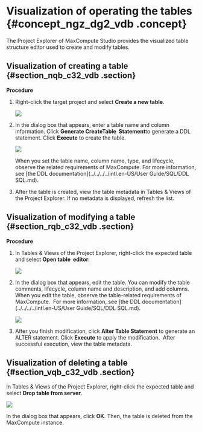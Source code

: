 # Visualization of operating the tables {#concept_ngz_dg2_vdb .concept}

The Project Explorer of MaxCompute Studio provides the visualized table structure editor used to create and modify tables.

## Visualization of creating a table {#section_nqb_c32_vdb .section}

**Procedure**

1.  Right-click the target project and select **Create a new table**.

    ![](http://static-aliyun-doc.oss-cn-hangzhou.aliyuncs.com/assets/img/12123/1707_en-US.png)

2.  In the dialog box that appears, enter a table name and column information. Click **Generate CreateTable  Statement**to generate a DDL statement. Click **Execute** to create the table.

    ![](http://static-aliyun-doc.oss-cn-hangzhou.aliyuncs.com/assets/img/12123/1708_en-US.png)

    When you set the table name, column name, type, and lifecycle, observe the related requirements of MaxCompute. For more information, see [the DDL documentation](../../../../intl.en-US/User Guide/SQL/DDL SQL.md).

3.  After the table is created, view the table metadata in Tables & Views of the Project Explorer. If no metadata is displayed, refresh the list.


## Visualization of modifying a table {#section_rqb_c32_vdb .section}

**Procedure**

1.  In Tables & Views of the Project Explorer, right-click the expected table and select **Open table  editor**:

    ![](http://static-aliyun-doc.oss-cn-hangzhou.aliyuncs.com/assets/img/12123/1710_en-US.png)

2.  In the dialog box that appears, edit the table. You can modify the table comments, lifecycle, column name and description, and add columns.  When you edit the table, observe the table-related requirements of MaxCompute.  For more information, see [the DDL documentation](../../../../intl.en-US/User Guide/SQL/DDL SQL.md).

    ![](http://static-aliyun-doc.oss-cn-hangzhou.aliyuncs.com/assets/img/12123/1711_en-US.png)

3.  After you finish modification, click **Alter Table Statement** to generate an ALTER statement. Click **Execute** to apply the modification.  After successful execution, view the table metadata.


## Visualization of deleting a table {#section_vqb_c32_vdb .section}

In Tables & Views of the Project Explorer, right-click the expected table and select **Drop table from server**.

![](http://static-aliyun-doc.oss-cn-hangzhou.aliyuncs.com/assets/img/12123/1712_en-US.png)

In the dialog box that appears, click **OK**. Then, the table is deleted from the MaxCompute instance.

